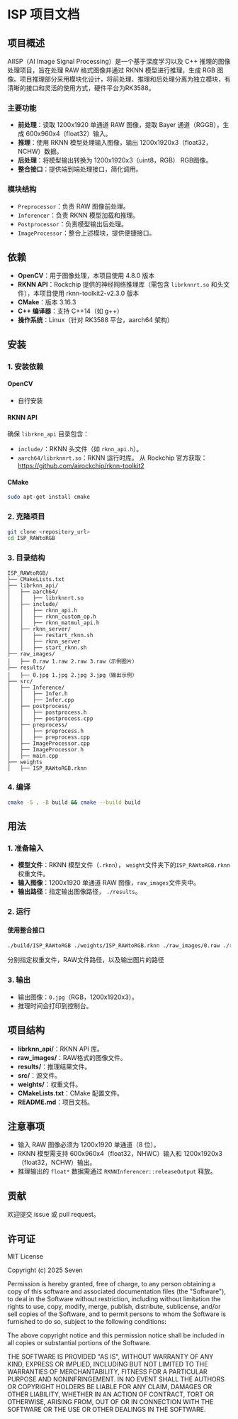 # ISP 项目文档

## 项目概述

AIISP（AI Image Signal Processing）是一个基于深度学习以及 C++ 推理的图像处理项目，旨在处理 RAW 格式图像并通过 RKNN 模型进行推理，生成 RGB 图像。项目推理部分采用模块化设计，将前处理、推理和后处理分离为独立模块，有清晰的接口和灵活的使用方式，硬件平台为RK3588。

### 主要功能
- **前处理**：读取 1200x1920 单通道 RAW 图像，提取 Bayer 通道（RGGB），生成 600x960x4（float32）输入。
- **推理**：使用 RKNN 模型处理输入图像，输出 1200x1920x3（float32，NCHW）数据。
- **后处理**：将模型输出转换为 1200x1920x3（uint8，RGB） RGB图像。
- **整合接口**：提供端到端处理接口，简化调用。

### 模块结构
- `Preprocessor`：负责 RAW 图像前处理。
- `Inferencer`：负责 RKNN 模型加载和推理。
- `Postprocessor`：负责模型输出后处理。
- `ImageProcessor`：整合上述模块，提供便捷接口。

## 依赖

- **OpenCV**：用于图像处理，本项目使用 4.8.0 版本
- **RKNN API**：Rockchip 提供的神经网络推理库（需包含 `librknnrt.so` 和头文件），本项目使用 rknn-toolkit2-v2.3.0 版本
- **CMake**：版本 3.16.3
- **C++ 编译器**：支持 C++14（如 g++）
- **操作系统**：Linux（针对 RK3588 平台，aarch64 架构）

## 安装

### 1. 安装依赖
#### OpenCV 
- 自行安装

#### RKNN API 

确保 `librknn_api` 目录包含：
- `include/`：RKNN 头文件（如 `rknn_api.h`）。
- `aarch64/librknnrt.so`：RKNN 运行时库。
从 Rockchip 官方获取：https://github.com/airockchip/rknn-toolkit2

#### CMake
```bash
sudo apt-get install cmake
```

### 2. 克隆项目
```bash
git clone <repository_url>
cd ISP_RAWtoRGB
```

### 3. 目录结构
```
ISP_RAWtoRGB/
├── CMakeLists.txt
├── librknn_api/
│   ├── aarch64/
│   │   ├── librknnrt.so
│   ├── include/
│   │   ├── rknn_api.h
│   │   ├── rknn_custom_op.h
│   │   ├── rknn_matmul_api.h
│   ├── rknn_server/
│   │   ├── restart_rknn.sh
│   │   ├── rknn_server
│   │   ├── start_rknn.sh
├── raw_images/
│   ├── 0.raw 1.raw 2.raw 3.raw（示例图片）
├── results/
│   ├── 0.jpg 1.jpg 2.jpg 3.jpg（输出示例）
├── src/
│   ├── Inference/
│   │   ├── Infer.h
│   │   ├── Infer.cpp
│   ├── postprocess/
│   │   ├── postprocess.h
│   │   ├── postprocess.cpp
│   ├── preprocess/
│   │   ├── preprocess.h
│   │   ├── preprocess.cpp
│   ├── ImageProcessor.cpp
│   ├── ImageProcessor.h
│   ├── main.cpp
├── weights
│   ├── ISP_RAWtoRGB.rknn
```

### 4. 编译
```bash
cmake -S . -B build && cmake --build build
```

## 用法

### 1. 准备输入
- **模型文件**：RKNN 模型文件（`.rknn`）， `weight`文件夹下的`ISP_RAWtoRGB.rknn`权重文件。
- **输入图像**：1200x1920 单通道 RAW 图像，`raw_images`文件夹中。
- **输出路径**：指定输出图像路径， `./results`。

### 2. 运行
#### 使用整合接口
```bash
./build/ISP_RAWtoRGB ./weights/ISP_RAWtoRGB.rknn ./raw_images/0.raw ./results/0.jpg
```
分别指定权重文件，RAW文件路径，以及输出图片的路径

### 3. 输出
- 输出图像：`0.jpg`（RGB，1200x1920x3）。
- 推理时间会打印到控制台。

## 项目结构

- **librknn_api/**：RKNN API 库。
- **raw_images/**：RAW格式的图像文件。
- **results/**：推理结果文件。
- **src/**：源文件。
- **weights/**：权重文件。
- **CMakeLists.txt**：CMake 配置文件。
- **README.md**：项目文档。

## 注意事项
- 输入 RAW 图像必须为 1200x1920 单通道（8 位）。
- RKNN 模型需支持 600x960x4（float32，NHWC）输入和 1200x1920x3（float32，NCHW）输出。
- 推理输出的 `float*` 数据需通过 `RKNNInferencer::releaseOutput` 释放。

## 贡献
欢迎提交 issue 或 pull request。

## 许可证
MIT License

Copyright (c) 2025 Seven

Permission is hereby granted, free of charge, to any person obtaining a copy of this software and associated documentation files (the "Software"), to deal in the Software without restriction, including without limitation the rights to use, copy, modify, merge, publish, distribute, sublicense, and/or sell copies of the Software, and to permit persons to whom the Software is furnished to do so, subject to the following conditions:

The above copyright notice and this permission notice shall be included in all copies or substantial portions of the Software.

THE SOFTWARE IS PROVIDED "AS IS", WITHOUT WARRANTY OF ANY KIND, EXPRESS OR IMPLIED, INCLUDING BUT NOT LIMITED TO THE WARRANTIES OF MERCHANTABILITY, FITNESS FOR A PARTICULAR PURPOSE AND NONINFRINGEMENT. IN NO EVENT SHALL THE AUTHORS OR COPYRIGHT HOLDERS BE LIABLE FOR ANY CLAIM, DAMAGES OR OTHER LIABILITY, WHETHER IN AN ACTION OF CONTRACT, TORT OR OTHERWISE, ARISING FROM, OUT OF OR IN CONNECTION WITH THE SOFTWARE OR THE USE OR OTHER DEALINGS IN THE SOFTWARE.
